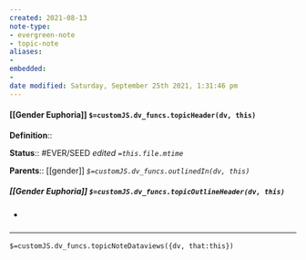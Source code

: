 ```yaml
---
created: 2021-08-13
note-type:
- evergreen-note
- topic-note
aliases:
-
embedded:
-
date modified: Saturday, September 25th 2021, 1:31:46 pm
---
```


#### [[Gender Euphoria]] `$=customJS.dv_funcs.topicHeader(dv, this)`

**Definition**::

**Status**:: #EVER/SEED
*edited `=this.file.mtime`*

**Parents**:: [[gender]]
*`$=customJS.dv_funcs.outlinedIn(dv, this)`*

##### [[Gender Euphoria]] `$=customJS.dv_funcs.topicOutlineHeader(dv, this)`

-

###  <hr id="dataview"/>
`$=customJS.dv_funcs.topicNoteDataviews({dv, that:this})`